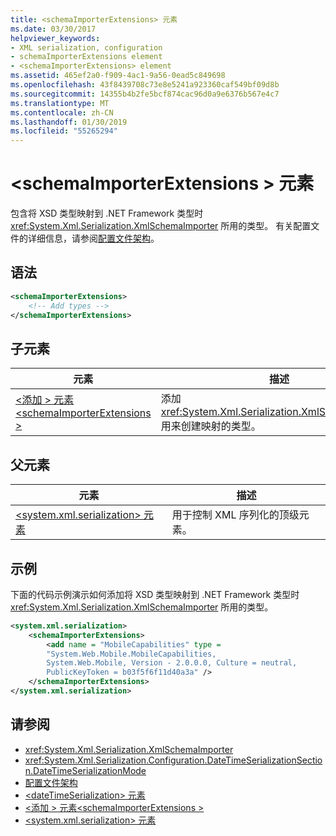 ```yaml
---
title: <schemaImporterExtensions> 元素
ms.date: 03/30/2017
helpviewer_keywords:
- XML serialization, configuration
- schemaImporterExtensions element
- <schemaImporterExtensions> element
ms.assetid: 465ef2a0-f909-4ac1-9a56-0ead5c849698
ms.openlocfilehash: 43f8439708c73e8e5241a923360caf549bf09d8b
ms.sourcegitcommit: 14355b4b2fe5bcf874cac96d0a9e6376b567e4c7
ms.translationtype: MT
ms.contentlocale: zh-CN
ms.lasthandoff: 01/30/2019
ms.locfileid: "55265294"
---
```

# <a name="schemaimporterextensions-element"></a>\<schemaImporterExtensions > 元素
包含将 XSD 类型映射到 .NET Framework 类型时 <xref:System.Xml.Serialization.XmlSchemaImporter> 所用的类型。 有关配置文件的详细信息，请参阅[配置文件架构](../../../docs/framework/configure-apps/file-schema/index.md)。  
  
## <a name="syntax"></a>语法  
  
```xml  
<schemaImporterExtensions>  
    <!-- Add types -->  
</schemaImporterExtensions>  
```  
  
## <a name="child-elements"></a>子元素  
  
|元素|描述|  
|-------------|-----------------|  
|[\<添加 > 元素\<schemaImporterExtensions >](../../../docs/standard/serialization/add-element-for-schemaimporterextensions.md)|添加 <xref:System.Xml.Serialization.XmlSchemaImporter> 用来创建映射的类型。|  
  
## <a name="parent-elements"></a>父元素  
  
|元素|描述|  
|-------------|-----------------|  
|[\<system.xml.serialization> 元素](../../../docs/standard/serialization/system-xml-serialization-element.md)|用于控制 XML 序列化的顶级元素。|  
  
## <a name="example"></a>示例  
 下面的代码示例演示如何添加将 XSD 类型映射到 .NET Framework 类型时 <xref:System.Xml.Serialization.XmlSchemaImporter> 所用的类型。  
  
```xml  
<system.xml.serialization>  
    <schemaImporterExtensions>  
        <add name = "MobileCapabilities" type =   
        "System.Web.Mobile.MobileCapabilities,   
        System.Web.Mobile, Version - 2.0.0.0, Culture = neutral,   
        PublicKeyToken = b03f5f6f11d40a3a" />  
    </schemaImporterExtensions>  
</system.xml.serialization>  
```  
  
## <a name="see-also"></a>请参阅

- <xref:System.Xml.Serialization.XmlSchemaImporter>
- <xref:System.Xml.Serialization.Configuration.DateTimeSerializationSection.DateTimeSerializationMode>
- [配置文件架构](../../../docs/framework/configure-apps/file-schema/index.md)
- [\<dateTimeSerialization> 元素](../../../docs/standard/serialization/datetimeserialization-element.md)
- [\<添加 > 元素\<schemaImporterExtensions >](../../../docs/standard/serialization/add-element-for-schemaimporterextensions.md)
- [\<system.xml.serialization> 元素](../../../docs/standard/serialization/system-xml-serialization-element.md)

